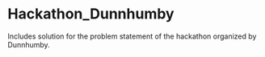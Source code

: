 # Hackathon_Dunnhumby
Includes solution for the problem statement of the hackathon organized by Dunnhumby.
